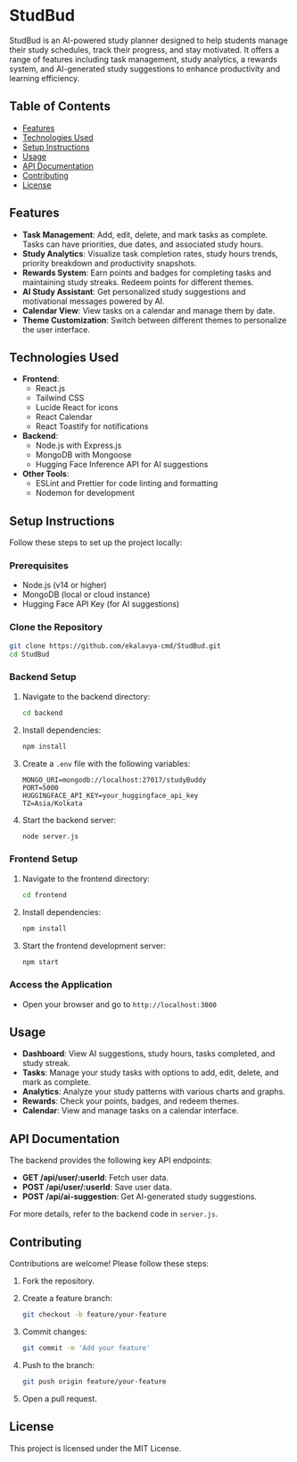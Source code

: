 # StudBud 

StudBud is an AI-powered study planner designed to help students manage their study schedules, track their progress, and stay motivated. It offers a range of features including task management, study analytics, a rewards system, and AI-generated study suggestions to enhance productivity and learning efficiency.

## Table of Contents

- [Features](#features)
- [Technologies Used](#technologies-used)
- [Setup Instructions](#setup-instructions)
- [Usage](#usage)
- [API Documentation](#api-documentation)
- [Contributing](#contributing)
- [License](#license)

## Features

- **Task Management**: Add, edit, delete, and mark tasks as complete. Tasks can have priorities, due dates, and associated study hours.
- **Study Analytics**: Visualize task completion rates, study hours trends, priority breakdown and productivity snapshots.
- **Rewards System**: Earn points and badges for completing tasks and maintaining study streaks. Redeem points for different themes.
- **AI Study Assistant**: Get personalized study suggestions and motivational messages powered by AI.
- **Calendar View**: View tasks on a calendar and manage them by date.
- **Theme Customization**: Switch between different themes to personalize the user interface.

## Technologies Used

- **Frontend**:
  - React.js
  - Tailwind CSS
  - Lucide React for icons
  - React Calendar
  - React Toastify for notifications
- **Backend**:
  - Node.js with Express.js
  - MongoDB with Mongoose
  - Hugging Face Inference API for AI suggestions
- **Other Tools**:
  - ESLint and Prettier for code linting and formatting
  - Nodemon for development

## Setup Instructions

Follow these steps to set up the project locally:

### Prerequisites

- Node.js (v14 or higher)
- MongoDB (local or cloud instance)
- Hugging Face API Key (for AI suggestions)

### Clone the Repository

```bash
git clone https://github.com/ekalavya-cmd/StudBud.git
cd StudBud
```

### Backend Setup

1. Navigate to the backend directory:

   ```bash
   cd backend
   ```
2. Install dependencies:

   ```bash
   npm install
   ```
3. Create a `.env` file with the following variables:

   ```env
   MONGO_URI=mongodb://localhost:27017/studyBuddy
   PORT=5000
   HUGGINGFACE_API_KEY=your_huggingface_api_key
   TZ=Asia/Kolkata
   ```
4. Start the backend server:

   ```bash
   node server.js
   ```

### Frontend Setup

1. Navigate to the frontend directory:

   ```bash
   cd frontend
   ```
2. Install dependencies:

   ```bash
   npm install
   ```
3. Start the frontend development server:

   ```bash
   npm start
   ```

### Access the Application

- Open your browser and go to `http://localhost:3000`

## Usage

- **Dashboard**: View AI suggestions, study hours, tasks completed, and study streak.
- **Tasks**: Manage your study tasks with options to add, edit, delete, and mark as complete.
- **Analytics**: Analyze your study patterns with various charts and graphs.
- **Rewards**: Check your points, badges, and redeem themes.
- **Calendar**: View and manage tasks on a calendar interface.

## API Documentation

The backend provides the following key API endpoints:

- **GET /api/user/:userId**: Fetch user data.
- **POST /api/user/:userId**: Save user data.
- **POST /api/ai-suggestion**: Get AI-generated study suggestions.

For more details, refer to the backend code in `server.js`.

## Contributing

Contributions are welcome! Please follow these steps:

1. Fork the repository.
2. Create a feature branch:
   
   ```bash
   git checkout -b feature/your-feature
   ```
3. Commit changes:
   
   ```bash
   git commit -m 'Add your feature'
   ```
4. Push to the branch:
   
   ```bash
   git push origin feature/your-feature
   ```
5. Open a pull request.

## License

This project is licensed under the MIT License.
